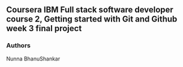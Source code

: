 ## Coursera IBM Full stack software developer course 2, Getting started with Git and Github week 3 final project

### Authors
Nunna BhanuShankar
